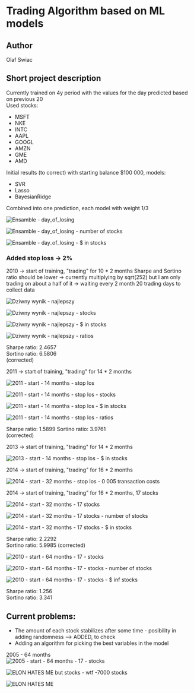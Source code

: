 # Trading Algorithm based on ML models
## Author
Olaf Swiac
## Short project description
Currently trained on 4y period with the values for the day predicted based on previous 20  
Used stocks: 
* MSFT
* NKE
* INTC
* AAPL
* GOOGL
* AMZN
* GME
* AMD



Initial results (to correct) with starting balance $100 000,
models:
* SVR
* Lasso
* BayesianRidge

Combined into one prediction, each model with weight 1/3

![Ensamble - day_of_losing](https://github.com/OlafSwiac/wne_stocks_test/assets/119978172/20c98176-2e4c-416f-9dd2-076bf92aab6c)

![Ensamble - day_of_losing - number of stocks](https://github.com/OlafSwiac/wne_stocks_test/assets/119978172/94de1d4b-917e-445c-8759-8f23ba41555e)

![Ensamble - day_of_losing - $ in stocks](https://github.com/OlafSwiac/wne_stocks_test/assets/119978172/4cb7f340-b1a7-46d2-a66b-a8ca7553e45b)

### Added stop loss -> 2%
2010 -> start of training, "trading" for 10 * 2 months
Sharpe and Sortino ratio should be lower -> currently multiplying by sqrt(252) but I am only trading on about a half of it -> waiting every 2 month 20 trading days to collect data

![Dziwny wynik - najlepszy](https://github.com/OlafSwiac/wne_stocks_test/assets/119978172/7d605446-6d70-41c0-a241-134296757c70)

![Dziwny wynik - najlepszy - stocks](https://github.com/OlafSwiac/wne_stocks_test/assets/119978172/b0972eee-8e60-45e1-bfc2-724325668713)

![Dziwny wynik - najlepszy - $ in stocks](https://github.com/OlafSwiac/wne_stocks_test/assets/119978172/e815af1c-02b7-4050-b268-5925cf695a4d)

![Dziwny wynik - najlepszy - ratios](https://github.com/OlafSwiac/wne_stocks_test/assets/119978172/e0b0b240-1169-48a7-8e8e-4f5081979e6f)

Sharpe ratio: 2.4657  
Sortino ratio: 6.5806  
(corrected)

2011 -> start of training, "trading" for 14 * 2 months

![2011 - start - 14 months - stop los](https://github.com/OlafSwiac/wne_stocks_test/assets/119978172/4505e8cd-b35f-4af1-a993-9f416fd31139)

![2011 - start - 14 months - stop los - stocks](https://github.com/OlafSwiac/wne_stocks_test/assets/119978172/0147a7c5-17ea-42c7-b83b-c472a556b58d)

![2011 - start - 14 months - stop los - $ in stocks](https://github.com/OlafSwiac/wne_stocks_test/assets/119978172/e9da4d19-a1f1-4906-b116-19a9497cbe21)

![2011 - start - 14 months - stop los - ratios](https://github.com/OlafSwiac/wne_stocks_test/assets/119978172/b1043499-57da-4c73-83c0-1cacc634b940)

Sharpe ratio: 1.5899 
Sortino ratio: 3.9761  
(corrected)

2013 -> start of training, "trading" for 14 * 2 months

![2013 - start - 14 months - stop los - $ in stocks](https://github.com/OlafSwiac/wne_stocks_test/assets/119978172/5d65d782-c85e-4efe-ae91-539c6a07a6a0)

2014 -> start of training, "trading" for 16 * 2 months

![2014 - start - 32 months - stop los - 0 005 transaction costs](https://github.com/OlafSwiac/wne_stocks_test/assets/119978172/5404406b-07f6-4f89-a3ff-c7a74daca764)

2014 -> start of training, "trading" for 16 * 2 months, 17 stocks

![2014 - start - 32 months - 17 stocks](https://github.com/OlafSwiac/wne_stocks_test/assets/119978172/346cc3af-539b-441d-ba3f-2679ef5b7afa)

![2014 - start - 32 months - 17 stocks - number of stocks](https://github.com/OlafSwiac/wne_stocks_test/assets/119978172/96187dc6-5ed3-4ccf-b531-10ea0ec7ad08)

![2014 - start - 32 months - 17 stocks - $ in stocks](https://github.com/OlafSwiac/wne_stocks_test/assets/119978172/03577b1b-f71d-4f69-861c-c880a3381cea)

Sharpe ratio: 2.2292  
Sortino ratio: 5.9985 
(corrected)

![2010 - start - 64 months - 17 - stocks](https://github.com/OlafSwiac/wne_stocks_test/assets/119978172/a051c35f-c8c4-42e8-83f9-8241ae9ecf12)

![2010 - start - 64 months - 17 - stocks - number of stocks](https://github.com/OlafSwiac/wne_stocks_test/assets/119978172/0712c1fd-6485-4f17-ab4f-7af66948dc04)

![2010 - start - 64 months - 17 - stocks - $ inf stocks](https://github.com/OlafSwiac/wne_stocks_test/assets/119978172/85531ec9-ff81-4add-8f14-bfbc986e775c)
  
Sharpe ratio: 1.256  
Sortino ratio: 3.341  

## Current problems:
* The amount of each stock stabilizes after some time - posibility in adding randomness --> ADDED, to check
* Adding an algorithm for picking the best variables in the model
  

2005 - 64 months  
![2005 - start - 64 months - 17 - stocks](https://github.com/OlafSwiac/wne_stocks_test/assets/119978172/051f33ad-0d64-471d-b9bf-fd89c3e0bfda)

![ELON HATES ME but stocks - wtf -7000 stocks](https://github.com/OlafSwiac/wne_stocks_test/assets/119978172/108587b9-d961-4565-ab7e-1a97319c8496)

![ELON HATES ME](https://github.com/OlafSwiac/wne_stocks_test/assets/119978172/c0157e84-2790-45a6-a81b-a5692c84e1b8)


